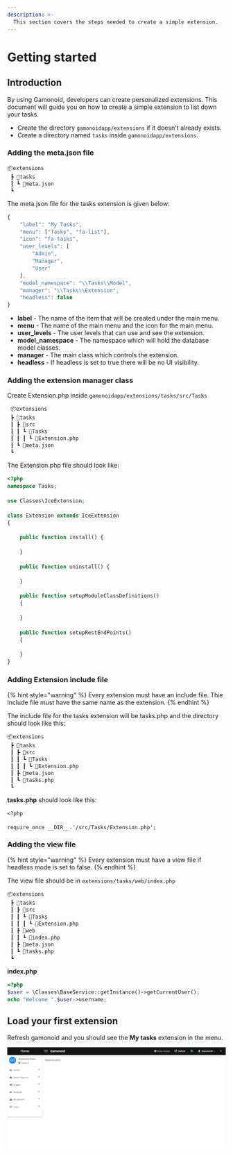 ```yaml
---
description: >-
  This section covers the steps needed to create a simple extension.
---
```


# Getting started

## Introduction

By using Gamonoid, developers can create personalized extensions. This document will guide you on how to create a simple extension to list down your tasks.

* Create the directory `gamonoidapp/extensions` if it doesn't already exists.
* Create a directory named `tasks` inside `gamonoidapp/extensions`.

### Adding the meta.json file

```text
📦extensions
 ┣ 📂tasks
 ┃ ┗ 📜meta.json
 ┗
```

The meta.json file for the tasks extension is given below:

```javascript
{
    "label": "My Tasks",
    "menu": ["Tasks", "fa-list"],
    "icon": "fa-tasks",
    "user_levels": [
        "Admin",
        "Manager",
        "User"
    ],
    "model_namespace": "\\Tasks\\Model",
    "manager": "\\Tasks\\Extension",
    "headless": false
}
```
* **label** - The name of the item that will be created under the main menu.
* **menu** - The name of the main menu and the icon for the main menu.
* **user_levels** - The user levels that can use and see the extension.
* **model_namespace** - The namespace which will hold the database model classes.
* **manager** - The main class which controls the extension.
* **headless** - If headless is set to true there will be no UI visibility.

### Adding the extension manager class

Create Extension.php inside `gamonoidapp/extensions/tasks/src/Tasks`

```text
 📦extensions
 ┣ 📂tasks
 ┃ ┣ 📂src
 ┃ ┃ ┗ 📂Tasks
 ┃ ┃ ┃ ┗ 📜Extension.php
 ┃ ┗ 📜meta.json
 ┗ 
```
The Extension.php file should look like:

```php
<?php
namespace Tasks;

use Classes\IceExtension;

class Extension extends IceExtension
{

    public function install() {

    }

    public function uninstall() {

    }

    public function setupModuleClassDefinitions()
    {

    }

    public function setupRestEndPoints()
    {

    }
}
```
### Adding Extension include file

{% hint style="warning" %}
Every extension must have an include file. Thie include file must have the same name as the extension.
{% endhint %}

The include file for the tasks extension will be tasks.php and the directory should look like this:

```text
📦extensions
 ┣ 📂tasks
 ┃ ┣ 📂src
 ┃ ┃ ┗ 📂Tasks
 ┃ ┃ ┃ ┗ 📜Extension.php
 ┃ ┣ 📜meta.json
 ┃ ┗ 📜tasks.php
 ┗ 
 ```

 **tasks.php** should look like this:

```text
<?php

require_once __DIR__.'/src/Tasks/Extension.php';
```
### Adding the view file

{% hint style="warning" %}
Every extension must have a view file if headless mode is set to false.
{% endhint %}

The view file should be in `extensions/tasks/web/index.php`

```text
📦extensions
 ┣ 📂tasks
 ┃ ┣ 📂src
 ┃ ┃ ┗ 📂Tasks
 ┃ ┃ ┃ ┗ 📜Extension.php
 ┃ ┣ 📂web
 ┃ ┃ ┗ 📜index.php
 ┃ ┣ 📜meta.json
 ┃ ┗ 📜tasks.php
 ┗
```
**index.php**

```php
<?php
$user = \Classes\BaseService::getInstance()->getCurrentUser();
echo "Welcome ".$user->username;
```
## Load your first extension

Refresh gamonoid and you should see the **My tasks** extension in the menu.

![](../images/gamonoidapp-tasks-extension.PNG)
